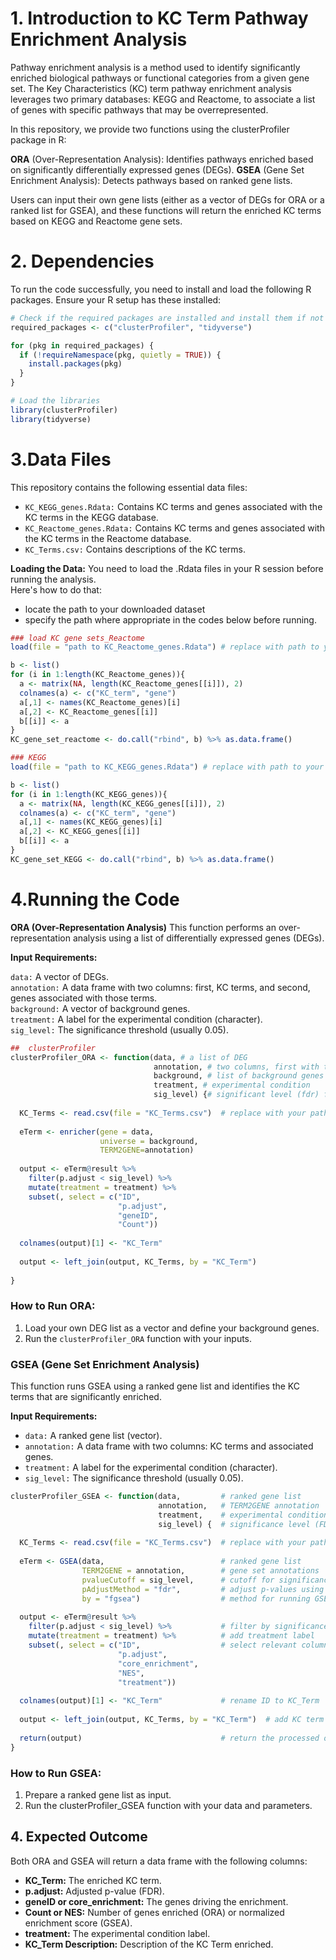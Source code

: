 # 1. Introduction to KC Term Pathway Enrichment Analysis
Pathway enrichment analysis is a method used to identify significantly enriched biological pathways or functional categories from a given gene set. The Key Characteristics (KC) term pathway enrichment analysis leverages two primary databases: KEGG and Reactome, to associate a list of genes with specific pathways that may be overrepresented.

In this repository, we provide two functions using the clusterProfiler package in R:

**ORA** (Over-Representation Analysis): Identifies pathways enriched based on significantly differentially expressed genes (DEGs).
**GSEA** (Gene Set Enrichment Analysis): Detects pathways based on ranked gene lists.

Users can input their own gene lists (either as a vector of DEGs for ORA or a ranked list for GSEA), and these functions will return the enriched KC terms based on KEGG and Reactome gene sets.

# 2. Dependencies
To run the code successfully, you need to install and load the following R packages. Ensure your R setup has these installed:
```r
# Check if the required packages are installed and install them if not
required_packages <- c("clusterProfiler", "tidyverse")

for (pkg in required_packages) {
  if (!requireNamespace(pkg, quietly = TRUE)) {
    install.packages(pkg)
  }
}

# Load the libraries
library(clusterProfiler)
library(tidyverse)
```
# 3.Data Files
This repository contains the following essential data files:
- `KC_KEGG_genes.Rdata:` Contains KC terms and genes associated with the KC terms in the KEGG database.
- `KC_Reactome_genes.Rdata:` Contains KC terms and genes associated with the KC terms in the Reactome database.
- `KC_Terms.csv:` Contains descriptions of the KC terms.


**Loading the Data:** You need to load the .Rdata files in your R session before running the analysis.  
Here's how to do that:
- locate the path to your downloaded dataset
- specify the path where appropriate in the codes below before running.
```r
### load KC gene sets_Reactome
load(file = "path to KC_Reactome_genes.Rdata") # replace with path to your KC_Reactome_genes.Rdata

b <- list()
for (i in 1:length(KC_Reactome_genes)){
  a <- matrix(NA, length(KC_Reactome_genes[[i]]), 2)
  colnames(a) <- c("KC_term", "gene")
  a[,1] <- names(KC_Reactome_genes)[i]
  a[,2] <- KC_Reactome_genes[[i]]
  b[[i]] <- a  
}
KC_gene_set_reactome <- do.call("rbind", b) %>% as.data.frame()

### KEGG
load(file = "path to KC_KEGG_genes.Rdata") # replace with path to your KC_KEGG_genes.Rdata

b <- list()
for (i in 1:length(KC_KEGG_genes)){
  a <- matrix(NA, length(KC_KEGG_genes[[i]]), 2)
  colnames(a) <- c("KC_term", "gene")
  a[,1] <- names(KC_KEGG_genes)[i]
  a[,2] <- KC_KEGG_genes[[i]]
  b[[i]] <- a 
}
KC_gene_set_KEGG <- do.call("rbind", b) %>% as.data.frame()
```

# 4.Running the Code
**ORA (Over-Representation Analysis)**
This function performs an over-representation analysis using a list of differentially expressed genes (DEGs).

**Input Requirements:**

`data:` A vector of DEGs.  
`annotation:` A data frame with two columns: first, KC terms, and second, genes associated with those terms.  
`background:` A vector of background genes.  
`treatment:` A label for the experimental condition (character).  
`sig_level:` The significance threshold (usually 0.05).  
```r
##  clusterProfiler
clusterProfiler_ORA <- function(data, # a list of DEG
                                annotation, # two columns, first with term information and second with gene associates with the term
                                background, # list of background genes
                                treatment, # experimental condition
                                sig_level) {# significant level (fdr) for enrichment analysis
  
  KC_Terms <- read.csv(file = "KC_Terms.csv")  # replace with your path to KC_Terms.csv
  
  eTerm <- enricher(gene = data,
                    universe = background,
                    TERM2GENE=annotation)
  
  output <- eTerm@result %>%
    filter(p.adjust < sig_level) %>%
    mutate(treatment = treatment) %>%
    subset(, select = c("ID",
                        "p.adjust",
                        "geneID",
                        "Count"))
  
  colnames(output)[1] <- "KC_Term"
  
  output <- left_join(output, KC_Terms, by = "KC_Term")
  
}
```

### How to Run ORA:

1. Load your own DEG list as a vector and define your background genes.
2. Run the `clusterProfiler_ORA` function with your inputs.


### GSEA (Gene Set Enrichment Analysis)
This function runs GSEA using a ranked gene list and identifies the KC terms that are significantly enriched.

**Input Requirements:**
- `data:` A ranked gene list (vector).
- `annotation:` A data frame with two columns: KC terms and associated genes.
- `treatment:` A label for the experimental condition (character).
- `sig_level:` The significance threshold (usually 0.05).
```r
clusterProfiler_GSEA <- function(data,         # ranked gene list
                                 annotation,   # TERM2GENE annotation
                                 treatment,    # experimental condition label
                                 sig_level) {  # significance level (FDR cutoff)
  
  KC_Terms <- read.csv(file = "KC_Terms.csv")  # replace with your path to KC_Terms.csv
  
  eTerm <- GSEA(data,                          # ranked gene list
                TERM2GENE = annotation,        # gene set annotations
                pvalueCutoff = sig_level,      # cutoff for significance
                pAdjustMethod = "fdr",         # adjust p-values using FDR
                by = "fgsea")                  # method for running GSEA
  
  output <- eTerm@result %>%
    filter(p.adjust < sig_level) %>%           # filter by significance level
    mutate(treatment = treatment) %>%          # add treatment label
    subset(, select = c("ID",                  # select relevant columns
                        "p.adjust",
                        "core_enrichment",
                        "NES",
                        "treatment"))
  
  colnames(output)[1] <- "KC_Term"             # rename ID to KC_Term
  
  output <- left_join(output, KC_Terms, by = "KC_Term")  # add KC term descriptions
  
  return(output)                               # return the processed output
}
```
### How to Run GSEA:
1. Prepare a ranked gene list as input.
2. Run the clusterProfiler_GSEA function with your data and parameters.

## 4. Expected Outcome
Both ORA and GSEA will return a data frame with the following columns:
- **KC_Term:** The enriched KC term.
- **p.adjust:** Adjusted p-value (FDR).
- **geneID or core_enrichment:** The genes driving the enrichment.
- **Count or NES:** Number of genes enriched (ORA) or normalized enrichment score (GSEA).
- **treatment:** The experimental condition label.
-  **KC_Term Description:** Description of the KC Term enriched.

